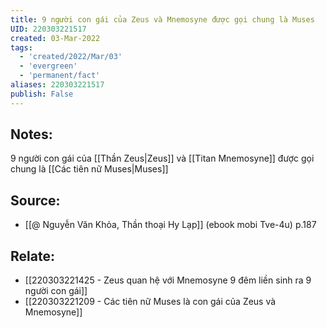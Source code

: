 ```yaml
---
title: 9 người con gái của Zeus và Mnemosyne được gọi chung là Muses
UID: 220303221517
created: 03-Mar-2022
tags:
  - 'created/2022/Mar/03'
  - 'evergreen'
  - 'permanent/fact'
aliases: 220303221517
publish: False
---
```

## Notes:
9 người con gái của [[Thần Zeus|Zeus]] và [[Titan Mnemosyne]] được gọi chung là [[Các tiên nữ Muses|Muses]]

## Source:
- [[@ Nguyễn Văn Khỏa, Thần thoại Hy Lạp]] (ebook mobi Tve-4u) p.187

## Relate:
- [[220303221425 - Zeus quan hệ với Mnemosyne 9 đêm liền sinh ra 9 người con gái]]
- [[220303221209 - Các tiên nữ Muses là con gái của Zeus và Mnemosyne]]
